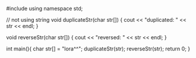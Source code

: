 #include <iostream>
using namespace std;

// not using string
void duplicateStr(char str[])
{
    cout << "duplicated: " << str << endl;
}

void reverseStr(char str[])
{
    cout << "reversed: " << str << endl;
}

int main(){
	char str[] = "lora^^";
 	duplicateStr(str);
 	reverseStr(str);
	return 0;
}
